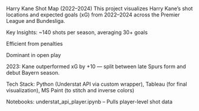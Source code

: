 Harry Kane Shot Map (2022–2024)
This project visualizes Harry Kane’s shot locations and expected goals (xG) from 2022–2024 across the Premier League and Bundesliga.

Key Insights:
~140 shots per season, averaging 30+ goals

Efficient from penalties

Dominant in open play

2023: Kane outperformed xG by +10 — split between late Spurs form and debut Bayern season.

Tech Stack:
Python (Understat API via custom wrapper), Tableau (for final visualization), MS Paint (to stitch and inverse colors)

Notebooks:
understat_api_player.ipynb – Pulls player-level shot data

